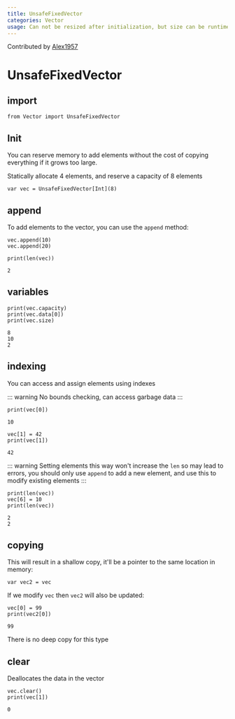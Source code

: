 ```yaml
---
title: UnsafeFixedVector
categories: Vector
usage: Can not be resized after initialization, but size can be runtime known
---
```


Contributed by [Alex1957](https://github.com/Alex19578)

# UnsafeFixedVector
## import


```mojo :no-line-numbers 
from Vector import UnsafeFixedVector
```

## Init

You can reserve memory to add elements without the cost of copying everything if it grows too large.

Statically allocate 4 elements, and reserve a capacity of 8 elements


```mojo :no-line-numbers 
var vec = UnsafeFixedVector[Int](8)
```

## append
To add elements to the vector, you can use the `append` method:


```mojo :no-line-numbers 
vec.append(10)
vec.append(20)

print(len(vec))
```

    2


## variables


```mojo :no-line-numbers 
print(vec.capacity)
print(vec.data[0])
print(vec.size)
```

    8
    10
    2


## indexing
You can access and assign elements using indexes

::: warning
No bounds checking, can access garbage data
:::


```mojo :no-line-numbers 
print(vec[0])
```

    10



```mojo :no-line-numbers 
vec[1] = 42
print(vec[1])
```

    42


::: warning
Setting elements this way won't increase the `len` so may lead to errors, you should only use `append` to add a new element, and use this to modify existing elements
:::


```mojo :no-line-numbers 
print(len(vec))
vec[6] = 10
print(len(vec))
```

    2
    2


## copying

This will result in a shallow copy, it'll be a pointer to the same location in memory:


```mojo :no-line-numbers 
var vec2 = vec
```

If we modify `vec` then `vec2` will also be updated:


```mojo :no-line-numbers 
vec[0] = 99
print(vec2[0])
```

    99


There is no deep copy for this type

## clear
Deallocates the data in the vector


```mojo :no-line-numbers 
vec.clear()
print(vec[1])
```

    0


<CommentService />

